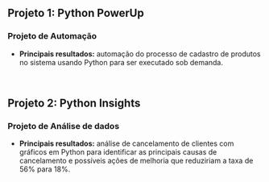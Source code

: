 ## Projeto 1: Python PowerUp
### Projeto de Automação
* **Principais resultados:** automação do processo de cadastro de produtos no sistema usando Python para ser executado sob demanda.
<br>

## Projeto 2: Python Insights
### Projeto de Análise de dados
* **Principais resultados:** análise de cancelamento de clientes com gráficos em Python para identificar as principais causas de cancelamento e possíveis ações de melhoria que reduziriam a taxa de 56% para 18%.
